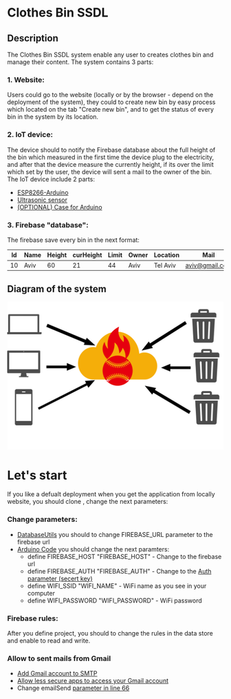 # Clothes Bin SSDL
## Description
The Clothes Bin SSDL system enable any user to creates clothes bin and manage their content.
The system contains 3 parts:
### 1. Website:
   Users could go to the website (locally or by the browser - depend on the deployment of the system),
   they could to create new bin by easy process which located on the tab "Create new bin",
   and to get the status of every bin in the system by its location.
### 2. IoT device:
   The device should to notify the Firebase database about the full height of the bin which measured in the first time
   the device plug to the electricity, and after that the device measure the currently height, if its over the limit which
   set by the user, the device will sent a mail to the owner of the bin.
   The IoT device include 2 parts:
* [ESP8266-Arduino](https://www.amazon.com/gp/product/B01D1D0EO4/ref=ppx_yo_dt_b_asin_title_o02_s00?ie=UTF8&psc=1)
* [Ultrasonic sensor](https://www.amazon.com/gp/product/B07RGB4W8V/ref=ppx_yo_dt_b_asin_title_o02_s01?ie=UTF8&psc=1)
* [(OPTIONAL) Case for Arduino](https://www.amazon.com/gp/product/B075SX6WYJ/ref=ppx_yo_dt_b_asin_title_o02_s00?ie=UTF8&psc=1)
### 3. Firebase "database":
   The firebase save every bin in the next format: <br>
   
   | Id  | Name | Height | curHeight | Limit | Owner | Location |      Mail      |
   | --- | ---- | ------ | --------- | ----- | ----- | -------- | -------------- |
   | 10  | Aviv |   60   |     21    |   44  |  Aviv | Tel Aviv | aviv@gmail.com |
   
   
   ## Diagram of the system
![alt text](https://github.com/Lupo00/ClothesBinSSDL/blob/master/README/system.png?raw=true)


# Let's start
If you like a defualt deployment when you get the application from locally website,
you should clone , change the next parameters:

### Change parameters:
- [DatabaseUtils](https://github.com/Lupo00/ClothesBinSSDL/blob/master/Website/js/DatabaseUtils.js) you should to change FIREBASE_URL parameter to the firebase url 
- [Arduino Code](https://github.com/Lupo00/ClothesBinSSDL/blob/master/Arduino/IoTDevice/IoTDevice.ino) you should change the next paramters:
   * define FIREBASE_HOST "FIREBASE_HOST" - Change to the firebase url 
   * define FIREBASE_AUTH "FIREBASE_AUTH" - Change to the [Auth parameter (secert key)](https://www.instructables.com/id/Firebase-Integrate-With-ESP8266/)
   * define WIFI_SSID "WIFI_NAME" - WiFi name as you see in your computer
   * define WIFI_PASSWORD "WIFI_PASSWORD" - WiFi password

### Firebase rules:
After you define project, you should to change the rules in the data store and enable to read and write.

### Allow to sent mails from Gmail  
- [Add Gmail account to SMTP](https://www.electronicshub.org/send-an-email-using-esp8266/)
- [Allow less secure apps to access your Gmail account](https://www.mischianti.org/2019/09/10/send-email-with-esp8266-and-arduino/)
- Change emailSend [parameter in line 66](https://github.com/Lupo00/ClothesBinSSDL/blob/master/Arduino/IoTDevice/IoTDevice.ino)
